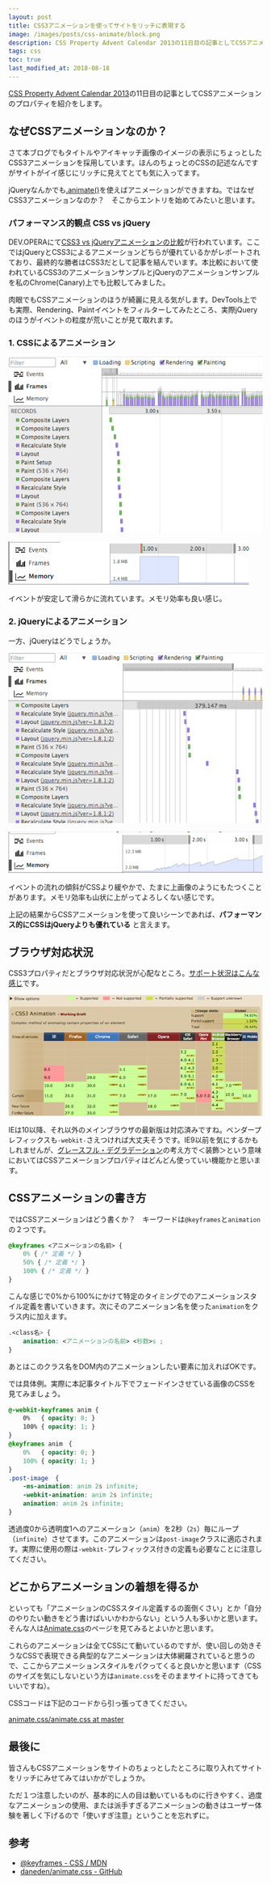 ```yaml
---
layout: post
title: CSS3アニメーションを使ってサイトをリッチに表現する
image: /images/posts/css-animate/block.png
description: CSS Property Advent Calendar 2013の11日目の記事としてCSSアニメーションのプロパティを紹介をします。 なぜCSS3アニメーションなのか？ さて本ブログでもタイトルやアイキャッチ画像のイメージの表示にちょっとしたCSS3アニメーションを採用しています。ほんのちょっとのCSSの記述なんですがサイトがイイ感じにリッチに見えてとても気に入ってます。
tags: css
toc: true
last_modified_at: 2018-08-18
---
```


<style type="text/css">
@-webkit-keyframes anim {
    0%   { opacity: 0; }
    100% { opacity: 1; }
}
@keyframes anim　{
    0%   { opacity: 0; }
    100% { opacity: 1; }
}
.post-image  {
  -ms-animation: anim 2s infinite;
  -webkit-animation: anim 2s infinite;
  animation: anim 2s infinite;
}
</style>

[CSS Property Advent Calendar 2013](http://www.adventar.org/calendars/57)の11日目の記事としてCSSアニメーションのプロパティを紹介をします。

## なぜCSSアニメーションなのか？

さて本ブログでもタイトルやアイキャッチ画像のイメージの表示にちょっとしたCSS3アニメーションを採用しています。ほんのちょっとのCSSの記述なんですがサイトがイイ感じにリッチに見えてとても気に入ってます。

jQueryなんかでも[.animate()](https://api.jquery.com/animate/)を使えばアニメーションができますね。ではなぜCSS3アニメーションなのか？　そこからエントリを始めてみたいと思います。

### パフォーマンス的観点 CSS vs jQuery

DEV.OPERAにて[CSS3 vs jQueryアニメーションの比較](https://dev.opera.com/articles/css3-vs-jquery-animations/)が行われています。ここではjQueryとCSS3によるアニメーションどちらが優れているかがレポートされており、最終的な勝者はCSS3だとして記事を結んでいます。本比較において使われているCSS3のアニメーションサンプルとjQueryのアニメーションサンプルを私のChrome(Canary)上でも比較してみました。

肉眼でもCSSアニメーションのほうが綺麗に見える気がします。DevTools上でも実際、Rendering、Paintイベントをフィルターしてみたところ、実際jQueryのほうがイベントの粒度が荒いことが見て取れます。

###  1. CSSによるアニメーション

![比較１](/images/posts/css-animate/1.png)

![比較A](/images/posts/css-animate/A.png)

イベントが安定して滑らかに流れています。メモリ効率も良い感じ。

###  2. jQueryによるアニメーション

一方、jQueryはどうでしょうか。

![比較２](/images/posts/css-animate/2.png)

![比較B](/images/posts/css-animate/B.png)

イベントの流れの傾斜がCSSより緩やかで、たまに上画像のようにもたつくことがあります。メモリ効率も山状に上がってよろしくない感じです。

上記の結果からCSSアニメーションを使って良いシーンであれば、**パフォーマンス的にCSSはjQueryよりも優れている** と言えます。

## ブラウザ対応状況

CSS3プロパティだとブラウザ対応状況が心配なところ。[サポート状況はこんな感じ](https://caniuse.com/#search=keyframes)です。

![対応状況](/images/posts/css-animate/browser.png)

IEは10以降、それ以外のメインブラウザの最新版は対応済みですね。ベンダープレフィックスも`-webkit-`さえつければ大丈夫そうです。IE9以前を気にするかもしれませんが、[グレースフル・デグラデーション](https://www.adobe.com/jp/devnet/dreamweaver/articles/html5pack_css3_part6.html)の考え方で＜装飾＞という意味においてはCSSアニメーションプロパティはどんどん使っていい機能かと思います。

## CSSアニメーションの書き方

ではCSSアニメーションはどう書くか？　キーワードは`@keyframes`と`animation`の２つです。

```css
@keyframes <アニメーションの名前> {
    0% { /* 定義 */ }
    50% { /* 定義 */ }
    100% { /* 定義 */ }
}
```

こんな感じで0%から100%にかけて特定のタイミングでのアニメーションスタイル定義を書いていきます。次にそのアニメーション名を使った`animation`をクラス内に加えます。

```css
.<class名> {
    animation: <アニメーションの名前> <秒数>s ;
}
```

あとはこのクラス名をDOM内のアニメーションしたい要素に加えればOKです。

では具体例。実際に本記事タイトル下でフェードインさせている画像のCSSを見てみましょう。

```css
@-webkit-keyframes anim {
    0%   { opacity: 0; }
    100% { opacity: 1; }
}
@keyframes anim　{
    0%   { opacity: 0; }
    100% { opacity: 1; }
}
.post-image  {
    -ms-animation: anim 2s infinite;
    -webkit-animation: anim 2s infinite;
    animation: anim 2s infinite;
}
```

透過度0から透明度1へのアニメーション（`anim`）を2秒（`2s`）毎にループ（`infinite`）させてます。このアニメーションは`post-image`クラスに適応されます。実際に使用の際は`-webkit-`プレフィックス付きの定義も必要なことに注意してください。

## どこからアニメーションの着想を得るか

といっても「アニメーションのCSSスタイル定義するの面倒くさい」とか「自分のやりたい動きをどう書けばいいかわからない」という人も多いかと思います。そんな人は[Animate.css](https://daneden.me/animate/)のページを見てみるとよいかと思います。

これらのアニメーションは全てCSSにて動いているのですが、使い回しの効きそうなCSSで表現できる典型的なアニメーションは大体網羅されていると思うので、ここからアニメーションスタイルをパクってくると良いかと思います（CSSのサイズを気にしないという方は`animate.css`をそのままサイトに持ってきてもいいですね）。

CSSコードは下記のコードから引っ張ってきてください。

[animate.css/animate.css at master](https://github.com/daneden/animate.css/blob/master/animate.css)

## 最後に

皆さんもCSSアニメーションをサイトのちょっとしたところに取り入れてサイトをリッチにみせてみてはいかがでしょうか。

ただ１つ注意したいのが、基本的に人の目は動いているものに行きやすく、過度なアニメーションの使用、または派手すぎるアニメーションの動きはユーザー体験を著しく下げるので「使いすぎ注意」ということを忘れずに。

## 参考

* [@keyframes - CSS / MDN](https://developer.mozilla.org/ja/docs/Web/CSS/@keyframes)
* [daneden/animate.css - GitHub](https://github.com/daneden/animate.css)
